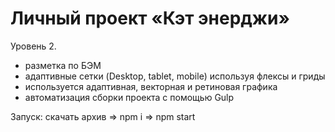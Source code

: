 # Личный проект «Кэт энерджи» 

Уровень 2. 
- разметка по БЭМ
- адаптивные сетки (Desktop, tablet, mobile) используя флексы и гриды
- используется адаптивная, векторная и ретиновая графика
- автоматизация сборки проекта с помощью Gulp

Запуск: скачать архив => npm i => npm start
